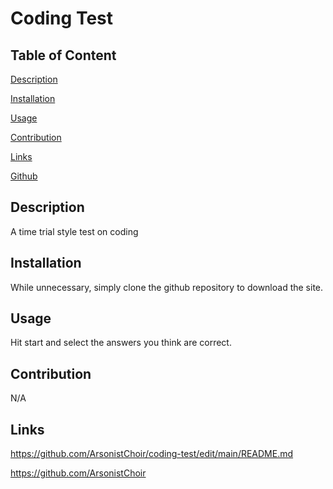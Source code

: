 # Coding Test

  ## Table of Content

  [Description](#description)

  [Installation](#installation)

  [Usage](#usage)

  [Contribution](#contribution)

  [Links](#links)

  [Github](#github)

  ## Description
  
  A time trial style test on coding
  
  ## Installation
  
  While unnecessary, simply clone the github repository to download the site.
  
  ## Usage
  
  Hit start and select the answers you think are correct.
  
  ## Contribution
  
  N/A
  
  ## Links
  
  https://github.com/ArsonistChoir/coding-test/edit/main/README.md

  https://github.com/ArsonistChoir
  
